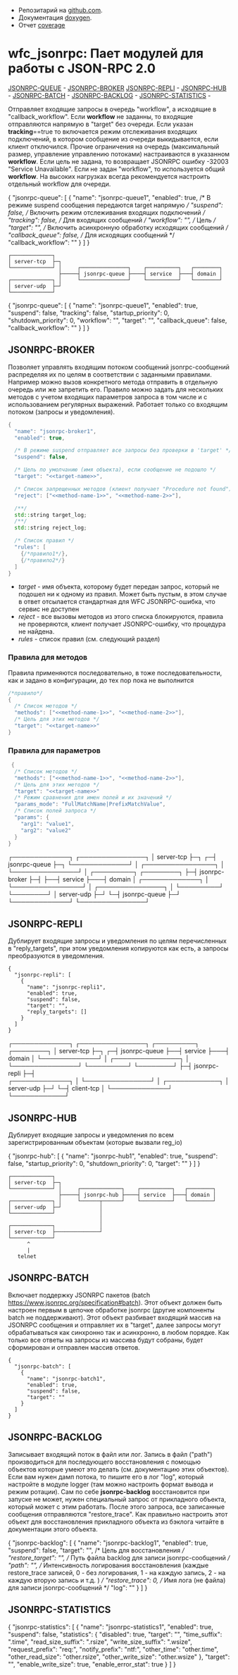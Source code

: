 

* Репозитарий на [github.com](https://github.com/mambaru/wfc_jsonrpc).
* Документация [doxygen](https://mambaru.github.io/wfc_jsonrpc/index.html).
* Отчет [coverage](https://mambaru.github.io/wfc_jsonrpc/cov-report/index.html)

# wfc_jsonrpc: Пает модулей для работы с JSON-RPC 2.0

[JSONRPC-QUEUE](#JSONRPC-QUEUE) - 
[JSONRPC-BROKER](#JSONRPC-BROKER) 
[JSONRPC-REPLI](#JSONRPC-REPLI) -
[JSONRPC-HUB](#JSONRPC-HUB) -
[JSONRPC-BATCH](#JSONRPC-BATCH) -
[JSONRPC-BACKLOG](#JSONRPC-BACKLOG) -
[JSONRPC-STATISTICS](#JSONRPC-STATISTICS) - 


Отправляет входящие запросы в очередь "workflow", а исходящие в "callback_workflow". Если **workflow** не заданны, то входящие
отправляются напрямую в "target" без очереди. Если указан **tracking**==true то включается режим отслеживания входящих подключений, 
в котором сообщение из очереди выкидывается, если клиент отключился. Прочие ограничения на очередь (максимальный размер, управление
управлению потоками) настраиваются в указанном **workflow**. Если цель не задана, то возвращает JSONRPC ошибку -32003 "Service Unavailable".
Если не задан "workflow", то используется общий **workflow**. На высоких нагрузках всегда рекомендуется настроить отдельный workflow 
для очереди.

{
  "jsonrpc-queue": [
    {
      "name": "jsonrpc-queue1",
      "enabled": true,
      /* В режиме suspend сообщения передаются target напрямую */
      "suspend": false,
      /* Включить режим отслеживания входящих подключений */
      "tracking": false,
      /* Для входящих сообщений */
      "workflow": "",
      /* Цель */
      "target": "",
      /* Включить асинхронную обработку исходящих сообщений */
      "callback_queue": false,
      /* Для исходящих сообщений */
      "callback_workflow": ""
    }
  ]
}

```
┌─────────────┐
│ server-tcp  ├─┐
└─────────────┘ │     ┌───────────────┐    ┌──────────┐   ┌────────┐
                ├─────┤ jsonrpc-queue ├────┤ service  ├───┤ domain │
┌─────────────┐ │     └───────────────┘    └──────────┘   └────────┘
│ server-udp  ├─┘   
└─────────────┘
```


{
  "jsonrpc-queue": [
    {
      "name": "jsonrpc-queue1",
      "enabled": true,
      "suspend": false,
      "tracking": false,
      "startup_priority": 0,
      "shutdown_priority": 0,
      "workflow": "",
      "target": "",
      "callback_queue": false,
      "callback_workflow": ""
    }
  ]
}

## JSONRPC-BROKER

Позволяет управлять входящим потоком сообщений jsonrpc-сообщений распределяя их по целям в соответствии с заданными правилами. Например можно вызов конкретного 
метода отправить в отдельную очередь или же запретить его. Правило можно задать для нескольких методов с учетом входящих параметров запроса в том числе и с 
использованием регулярных выражений. Работает только со входящим потоком (запросы и уведомления).

```cpp
{
  "name": "jsonrpc-broker1",
  "enabled": true,

  /* В режиме suspend отправляет все запросы без проверки в 'target' */
  "suspend": false,

  /* Цель по умолчанию (имя объекта), если сообщение не подошло */
  "target": "<<target-name>>",

  /* Список запрещенных методов (клиент получает "Procedure not found") */
  "reject": ["<<method-name-1>>", "<<method-name-2>>"],

  /**/
  std::string target_log;
  /**/
  std::string reject_log;

  /* Список правил */
  "rules": [
    {/*правило1*/},
    {/*правило2*/}
  ]
}
```
* *target* - имя объекта, которому будет передан запрос, который не подошел ни к одному из правил. Может быть пустым, в этом случае в ответ отсылается стандартная для WFC JSONRPC-ошибка, что сервис не доступен
* *reject* - все вызовы методов из этого списка блокируются, правила не проверяются, клиент получает JSONRPC-ошибку, что процедура не найдена. 
* *rules* - список правил (см. следующий раздел)

### Правила для методов

Правила применяются последовательно, в тоже последовательности, как и задано в конфигурации, до тех пор пока не выполнится 
```cpp
/*правило*/
{
  /* Список методов */
  "methods": ["<<method-name-1>>", "<<method-name-2>>"],
  /* Цель для этих методов */
  "target": "<<target-name>>"
}
```

### Правила для параметров

```cpp
 {
  /* Список методов */
  "methods": ["<<method-name-1>>", "<<method-name-2>>"],
  /* Цель для этих методов */
  "target": "<<target-name>>"
  /* Режим сравнения для имен полей и их значений */
  "params_mode": "FullMatchName|PrefixMatchValue",
  /* Список полей запроса */
  "params": {
    "arg1": "value1",
    "arg2": "value2"
  }
}
```

┌─────────────┐                        ┌───────────────┐
│ server-tcp  ├─┐                    ┌─┤ jsonrpc-queue ├─┐
└─────────────┘ │ ┌────────────────┐ │ └───────────────┘ │  ┌─────────┐   ┌────────┐
                ├─┤ jsonrpc-broker ├─┤                   ├──┤ service ├───┤ domain │
┌─────────────┐ │ └────────────────┘ │ ┌───────────────┐ │  └─────────┘   └────────┘
│ server-udp  ├─┘                    └─┤ jsonrpc-queue ├─┘
└─────────────┘                        └───────────────┘
                               

## JSONRPC-REPLI
Дублирует входящие запросы и уведомления по целям перечисленных в "reply_targets", при этом уведомления копируются как есть, 
а запросы преобразуются в уведомления. 

```
{
  "jsonrpc-repli": [
    {
      "name": "jsonrpc-repli1",
      "enabled": true,
      "suspend": false,
      "target": "",
      "reply_targets": []
    }
  ]
}
```

┌─────────────┐                       ┌───────────────┐  ┌─────────┐   ┌────────┐
│ server-tcp  ├─┐                   ┌─┤ jsonrpc-queue ├──┤ service ├───┤ domain │
└─────────────┘ │ ┌───────────────┐ │ └───────────────┘  └─────────┘   └────────┘
                ├─┤ jsonrpc-repli ├─┤                   
┌─────────────┐ │ └───────────────┘ │ ┌────────────┐ 
│ server-udp  ├─┘                   └─┤ client-tcp │
└─────────────┘                       └────────────┘


## JSONRPC-HUB
Дублирует входящие запросы и уведомления по всем зарегистрированным объектам (которые вызвали reg_io) 

{
  "jsonrpc-hub": [
    {
      "name": "jsonrpc-hub1",
      "enabled": true,
      "suspend": false,
      "startup_priority": 0,
      "shutdown_priority": 0,
      "target": ""
    }
  ]
}

```
┌─────────────┐
│ server-tcp  ├─┐
└─────────────┘ │     ┌─────────────┐    ┌──────────┐   ┌────────┐
                ├─────┤ jsonrpc-hub ├────┤ service  ├───┤ domain │
┌─────────────┐ │     └──────┬──────┘    └──────────┘   └────────┘
│ server-udp  ├─┘            │
└─────────────┘              │
                             │
┌─────────────┐              │
│ server-tcp  ├──────────────┘
└─────────────┘
      ^
      |
   telnet
```

## JSONRPC-BATCH

Включает поддержку JSONRPC пакетов (batch https://www.jsonrpc.org/specification#batch). Этот объект должен быть настроен 
первым в цепочке обработке jsonrpc (другие компоненты batch не поддерживают). Этот объект разбивает входящий массив на 
JSONRPC сообщения и отправляет их в "target", далее запросы могут обрабатываться как синхронно так и асинхронно, в любом порядке.
Как только все ответы на запросы из массива будут собраны, будет сформирован и отправлен массив ответов. 

```
{
  "jsonrpc-batch": [
    {
      "name": "jsonrpc-batch1",
      "enabled": true,
      "suspend": false,
      "target": ""
    }
  ]
}
```

## JSONRPC-BACKLOG

Записывает входящий поток в файл или лог. Запись в файл ("path") производиться для последующего восстановления с помощью объектов 
которые умеют это делать (см. документацию этих объектов). Если вам нужен дамп потока, то пишите его в лог "log", который настройте 
в модуле logger (там можно настроить формат вывода и режим ротации). Сам по себе **jsonrpc-backlog** восстановится при запуске не 
может, нужен специальный запрос от прикладного объекта, который может с этим работать. После этого запроса, все записанные сообщения 
отправляются "restore_trace". Как правильно настроить этот объект для восстановления прикладного объекта из бэклога читайте в 
документации этого объекта. 

{
  "jsonrpc-backlog": [
    {
      "name": "jsonrpc-backlog1",
      "enabled": true,
      "suspend": false,
      "target": "",
      /* Цель для восстановления */ 
      "restore_target": "",
      /* Путь файла backlog для записи jsonrpc-сообщений */
      "path": "",
      /* Интенсивность логирования восстановления (каждые restore_trace 
         записей, 0 - без логирования, 1 - на каждую запись, 2 - на каждую 
         вторую запись и т.д. ) */
      "restore_trace": 0,
      /* Имя лога (не файла) для записи jsonrpc-сообщений */
      "log": ""
    }
  ]
}

## JSONRPC-STATISTICS

{
  "jsonrpc-statistics": [
    {
      "name": "jsonrpc-statistics1",
      "enabled": true,
      "suspend": false,
      "statistics": {
        "disabled": true,
        "target": "",
        "time_suffix": ".time",
        "read_size_suffix": ".rsize",
        "write_size_suffix": ".wsize",
        "request_prefix": "req:",
        "notify_prefix": "ntf:",
        "other_time": "other.time",
        "other_read_size": "other.rsize",
        "other_write_size": "other.wsize"
      },
      "target": "",
      "enable_write_size": true,
      "enable_error_stat": true
    }
  ]
}
